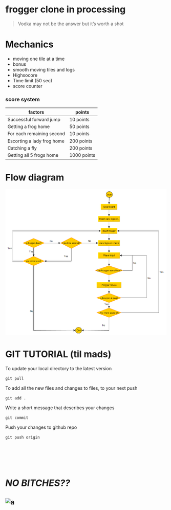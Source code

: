 # frogger clone in processing

> Vodka may not be the answer but it’s worth a shot

# Mechanics
- moving one tile at a time
- bonus
- smooth moving tiles and logs
- Highsocore
- Time limit (50 sec)
- score counter
### score system
| factors  | points |
| ------------- | ------------- |
| Successful forward jump | 10 points  |
| Getting a frog home  | 50 points  |
| For each remaining second  |  10 points  |
| Escorting a lady frog home |  200 points  |
| Catching a fly |  200 points  |
| Getting all 5 frogs home  |  1000 points |


# Flow diagram
!["./Flowdiagram Frogger.png"](https://raw.githubusercontent.com/imkowalski/frogger-clone-processing/main/Flowdiagram%20Frogger.png)



# GIT TUTORIAL (til mads)

To update your local directory to the latest version
````
git pull
````

To add all the new files and changes to files, to your next push
````
git add .
````
Write a short message that describes your changes
````
git commit
````

Push your changes to github repo
````
git push origin
````

<br><br>
-------------------

# ***NO BITCHES??***
![a](https://images.start.gg/images/tournament/421471/image-47f0864a612a912f4e029a77e63ac659.jpg?ehk=GzvB%2F74b4SkWJ4hFT9gdibfoK0HQ6WRSng6gZ4SQD6A%3D&ehkOptimized=cmIY9eC%2FJFY5Z9oXaBp1raGtdvMOnTJmqzSnUZ0vBj4%3D)
-------------------

